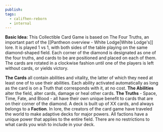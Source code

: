 ```yaml
---
publish: 
tags:
  - califhen-reborn
  - internal
---
```

**Basic Idea:** This Collectible Card Game is based on The Four Truths, an important part of the [[Pantheon overview - White Lodge|White Lodge's]] lore. It is played 1 vs 1, with both sides of the table playing on the same diamond-shaped field. Each corner of the diamond is designated as one of the four truths, and cards to be are positioned and placed on each of them. The cards are rotated in a clockwise fashion until one of the players is left without cards, or yields victory.

**The Cards** all contain abilities and vitality, the latter of which they need at least one of to use their abilities. Each ability activated automatically as long as the card is on a Truth that corresponds with it, at no cost.
**The Abilities** alter the field, alter cards, damage or heal other cards.
**The Truths** - Space, Time, Fate, and Blood - all have their own unique benefit to cards that are on their corner of the diamond. 
A deck is built up of XX cards, and always belongs to a **Faction**. In lore, the creators of the card game have traveled the world to make adaptive decks for major powers. All factions have a unique power that applies to the entire field. There are no restrictions to what cards you wish to include in your deck.

